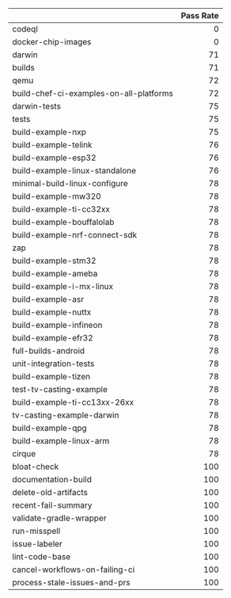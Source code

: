 |                                         |   Pass Rate |
|:----------------------------------------|------------:|
| codeql                                  |           0 |
| docker-chip-images                      |           0 |
| darwin                                  |          71 |
| builds                                  |          71 |
| qemu                                    |          72 |
| build-chef-ci-examples-on-all-platforms |          72 |
| darwin-tests                            |          75 |
| tests                                   |          75 |
| build-example-nxp                       |          75 |
| build-example-telink                    |          76 |
| build-example-esp32                     |          76 |
| build-example-linux-standalone          |          76 |
| minimal-build-linux-configure           |          78 |
| build-example-mw320                     |          78 |
| build-example-ti-cc32xx                 |          78 |
| build-example-bouffalolab               |          78 |
| build-example-nrf-connect-sdk           |          78 |
| zap                                     |          78 |
| build-example-stm32                     |          78 |
| build-example-ameba                     |          78 |
| build-example-i-mx-linux                |          78 |
| build-example-asr                       |          78 |
| build-example-nuttx                     |          78 |
| build-example-infineon                  |          78 |
| build-example-efr32                     |          78 |
| full-builds-android                     |          78 |
| unit-integration-tests                  |          78 |
| build-example-tizen                     |          78 |
| test-tv-casting-example                 |          78 |
| build-example-ti-cc13xx-26xx            |          78 |
| tv-casting-example-darwin               |          78 |
| build-example-qpg                       |          78 |
| build-example-linux-arm                 |          78 |
| cirque                                  |          78 |
| bloat-check                             |         100 |
| documentation-build                     |         100 |
| delete-old-artifacts                    |         100 |
| recent-fail-summary                     |         100 |
| validate-gradle-wrapper                 |         100 |
| run-misspell                            |         100 |
| issue-labeler                           |         100 |
| lint-code-base                          |         100 |
| cancel-workflows-on-failing-ci          |         100 |
| process-stale-issues-and-prs            |         100 |